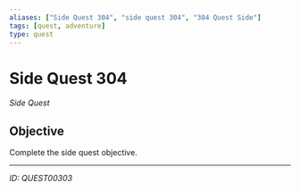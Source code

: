 ```yaml
---
aliases: ["Side Quest 304", "side quest 304", "304 Quest Side"]
tags: [quest, adventure]
type: quest
---
```


# Side Quest 304

*Side Quest*

## Objective
Complete the side quest objective.

---
*ID: QUEST00303*
